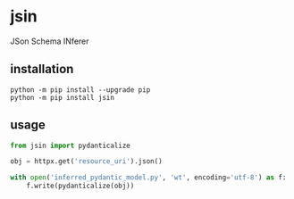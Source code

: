 # jsin
JSon Schema INferer

## installation

```shell
python -m pip install --upgrade pip
python -m pip install jsin
```

## usage

```python
from jsin import pydanticalize

obj = httpx.get('resource_uri').json()

with open('inferred_pydantic_model.py', 'wt', encoding='utf-8') as f:
    f.write(pydanticalize(obj))
```
